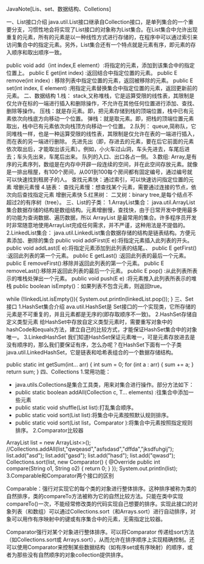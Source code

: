 JavaNote[Lis、set、数据结构、Colletions]

一、List接口介绍 
java.util.List接口继承自Collection接口，是单列集合的一个重要分支，习惯性地会将实现了List接口的对象称为List集合。在List集合中允许出现重复的元素，所有的元素是以一种线性方式进行存储的，在程序中可以通过索引来访问集合中的指定元素。另外，List集合还有一个特点就是元素有序，即元素的存入顺序和取出顺序一致。

public void add（int index,E element）:将指定的元素，添加到该集合中的指定位置上。
public E get(int index) :返回结合中指定位置的元素。
public E remove(int index) : 移除列表中指定位置的元素，返回被移除的元素。
public E set(int index, E element) :用指定元素替换集合中指定位置的元素，返回更新前的元素。 
二、数据结构 
1.栈： 
stack,又称堆栈，它是运算受限的线性表，其限制是仅允许在标的一端进行插入和删除操作，不允许在其他任何位置进行添加、查找、删除等操作。
压栈：就是存元素。即，把元素存储到栈的顶端位置，栈中已有元素依次向栈底方向移动一个位置。
弹栈：就是取元素。即，把栈的顶端位置元素取出，栈中已有元素依次向栈顶方向移动一个位置。 
2.队列： 
queue,简称队，它同堆栈一样，也是一种运算受限的线性表，其限制是仅允许在表的一端进行插入， 
而在表的另一端进行删除。
先进先出（即，存进去的元素，要在后它前面的元素依次取出后，才能取出该元素）。例如，小火车过山洞，车头先进去，车尾后进去；车头先出来，车尾后出来。
队列的入口、出口各占一侧。 
3.数组:
Array,是有序的元素序列，数组是在内存中开辟一段连续的空间，并在此空间存放元素。就像是一排出租屋，有100个房间，从001到100每个房间都有固定编号，通过编号就可以快速找到租房子的人。
查找元素快：通过索引，可以快速访问指定位置的元素
增删元素慢 
4.链表：
查找元素慢：想查找某个元素，需要通过连接的节点，依次向后查找指定元素
增删元素快 
5.红黑树：
二叉树：binary tree,是每个结点不超过2的有序树（tree）。 
三、List的子类： 
1.ArrayList集合： 
java.util.ArrayList集合数据存储的结构是数组结构。元素增删慢，查找快，由于日常开发中使用最多的功能为查询数据、遍历数据，所以 ArrayList 是最常用的集合。许多程序员开发时非常随意地使用ArrayList完成任何需求，并不严谨，这种用法是不提倡的。 
2.LinkedList集合： 
java.util.LinkedList集合数据存储的结构是链表结构。方便元素添加、删除的集合
public void addFirst(E e):将指定元素插入此列表的开头。
public void addLast(E e):将指定元素添加到此列表的结尾。、
public E getFirst() :返回此列表的第一个元素。
public E getLast() :返回此列表的最后一个元素。
public E removeFirst():移除并返回此列表的第一个元素。
public E removeLast():移除并返回此列表的最后一个元素。
public E pop() :从此列表所表示的堆栈处弹出一个元素。
public void push(E e) :将元素推入此列表所表示的堆栈
public boolean isEmpty()：如果列表不包含元素，则返回true。

 while (!linkedList.isEmpty()){
         System.out.println(linkedList.pop());
     }
三、Set接口 
1.HashSet集合介绍 
ava.util.HashSet是 Set接口的一个实现类，它所存储的元素是不可重复的，并且元素都是无序的(即存取顺序不一致)。 
2.HashSet存储自定义类型元素 
给HashSet中存放自定义类型元素时，需要重写对象中的hashCode和equals方法，建立自己的比较方式，才能保证HashSet集合中的对象唯一。 
3.LinkedHashSet 
我们知道HashSet保证元素唯一，可是元素存放进去是没有顺序的，那么我们要保证有序，怎么办呢？在HashSet下面有一个子类 java.util.LinkedHashSet，它是链表和哈希表组合的一个数据存储结构。

public static int getSum(int... arr) {
    int sum = 0;
    for (int a : arr) {
        sum += a;
    }
    return sum;
}
四、Collections 
1.常用功能： 
- java.utils.Collections是集合工具类，用来对集合进行操作。部分方法如下： 
- public static boolean addAll(Collection c, T... elements) :往集合中添加一些元素 
- public static void shuffle(List list):打乱集合顺序。 
- public static void sort(List list):将集合中元素按照默认规则排序。 
- public static void sort(List list，Comparator ):将集合中元素按照指定规则排序。 
2.Comparator比较器

ArrayList<String> list = new ArrayList<>();
    //Collections.addAll(list,"qwqeasd","asfsdasd","dffda","jksdfuhgij");
    list.add("asd");
    list.add("gasd");
    list.add("hasd");
    list.add("qwasd");
    Collections.sort(list, new Comparator<String>() {
        @Override
        public int compare(String o1, String o2) {
            return 0;
        }
    });
    System.out.println(list);
3.Comparable和Comparator两个接口的区别

Comparable：强行对实现它的每个类的对象进行整体排序。这种排序被称为类的自然排序，类的compareTo方法被称为它的自然比较方法。只能在类中实现compareTo()一次，不能经常修改类的代码实现自己想要的排序。实现此接口的对象列表（和数组）可以通过Collections.sort（和Arrays.sort）进行自动排序，对象可以用作有序映射中的键或有序集合中的元素，无需指定比较器。

Comparator强行对某个对象进行整体排序。可以将Comparator 传递给sort方法（如Collections.sort或 Arrays.sort），从而允许在排序顺序上实现精确控制。还可以使用Comparator来控制某些数据结构（如有序set或有序映射）的顺序，或者为那些没有自然顺序的对象collection提供排序。
